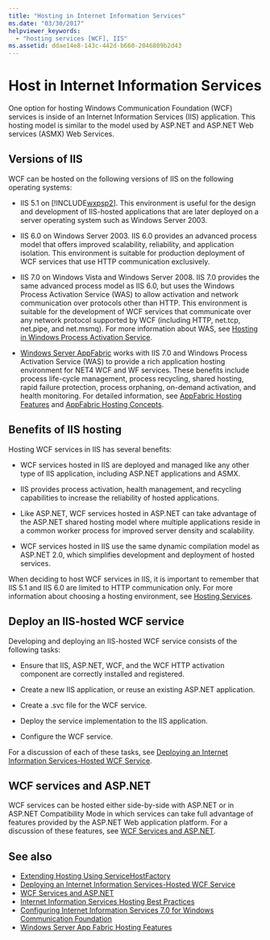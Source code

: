 ```yaml
---
title: "Hosting in Internet Information Services"
ms.date: "03/30/2017"
helpviewer_keywords:
  - "hosting services [WCF], IIS"
ms.assetid: ddae14e8-143c-442d-b660-2046809b2d43
---
```

# Host in Internet Information Services

One option for hosting Windows Communication Foundation (WCF) services is inside of an Internet Information Services (IIS) application. This hosting model is similar to the model used by ASP.NET and ASP.NET Web services (ASMX) Web Services.

## Versions of IIS

WCF can be hosted on the following versions of IIS on the following operating systems:

- IIS 5.1 on [!INCLUDE[wxpsp2](../../../../includes/wxpsp2-md.md)]. This environment is useful for the design and development of IIS-hosted applications that are later deployed on a server operating system such as Windows Server 2003.

- IIS 6.0 on Windows Server 2003. IIS 6.0 provides an advanced process model that offers improved scalability, reliability, and application isolation. This environment is suitable for production deployment of WCF services that use HTTP communication exclusively.

- IIS 7.0 on Windows Vista and Windows Server 2008. IIS 7.0 provides the same advanced process model as IIS 6.0, but uses the Windows Process Activation Service (WAS) to allow activation and network communication over protocols other than HTTP. This environment is suitable for the development of WCF services that communicate over any network protocol supported by WCF (including HTTP, net.tcp, net.pipe, and net.msmq). For more information about WAS, see [Hosting in Windows Process Activation Service](../../../../docs/framework/wcf/feature-details/hosting-in-windows-process-activation-service.md).

- [Windows Server AppFabric](https://go.microsoft.com/fwlink/?LinkId=196496) works with IIS 7.0 and Windows Process Activation Service (WAS) to provide a rich application hosting environment for NET4 WCF and WF services. These benefits include process life-cycle management, process recycling, shared hosting, rapid failure protection, process orphaning, on-demand activation, and health monitoring. For detailed information, see [AppFabric Hosting Features](https://go.microsoft.com/fwlink/?LinkId=196494) and [AppFabric Hosting Concepts](https://go.microsoft.com/fwlink/?LinkId=196495).

## Benefits of IIS hosting

Hosting WCF services in IIS has several benefits:

- WCF services hosted in IIS are deployed and managed like any other type of IIS application, including ASP.NET applications and ASMX.

- IIS provides process activation, health management, and recycling capabilities to increase the reliability of hosted applications.

- Like ASP.NET, WCF services hosted in ASP.NET can take advantage of the ASP.NET shared hosting model where multiple applications reside in a common worker process for improved server density and scalability.

- WCF services hosted in IIS use the same dynamic compilation model as ASP.NET 2.0, which simplifies development and deployment of hosted services.

When deciding to host WCF services in IIS, it is important to remember that IIS 5.1 and IIS 6.0 are limited to HTTP communication only. For more information about choosing a hosting environment, see [Hosting Services](../../../../docs/framework/wcf/hosting-services.md).

## Deploy an IIS-hosted WCF service

Developing and deploying an IIS-hosted WCF service consists of the following tasks:

- Ensure that IIS, ASP.NET, WCF, and the WCF HTTP activation component are correctly installed and registered.

- Create a new IIS application, or reuse an existing ASP.NET application.

- Create a .svc file for the WCF service.

- Deploy the service implementation to the IIS application.

- Configure the WCF service.

For a discussion of each of these tasks, see [Deploying an Internet Information Services-Hosted WCF Service](../../../../docs/framework/wcf/feature-details/deploying-an-internet-information-services-hosted-wcf-service.md).

## WCF services and ASP.NET

WCF services can be hosted either side-by-side with ASP.NET or in ASP.NET Compatibility Mode in which services can take full advantage of features provided by the ASP.NET Web application platform. For a discussion of these features, see [WCF Services and ASP.NET](../../../../docs/framework/wcf/feature-details/wcf-services-and-aspnet.md).

## See also

- [Extending Hosting Using ServiceHostFactory](../../../../docs/framework/wcf/extending/extending-hosting-using-servicehostfactory.md)
- [Deploying an Internet Information Services-Hosted WCF Service](../../../../docs/framework/wcf/feature-details/deploying-an-internet-information-services-hosted-wcf-service.md)
- [WCF Services and ASP.NET](../../../../docs/framework/wcf/feature-details/wcf-services-and-aspnet.md)
- [Internet Information Services Hosting Best Practices](../../../../docs/framework/wcf/feature-details/internet-information-services-hosting-best-practices.md)
- [Configuring Internet Information Services 7.0 for Windows Communication Foundation](../../../../docs/framework/wcf/feature-details/configuring-iis-for-wcf.md)
- [Windows Server App Fabric Hosting Features](https://go.microsoft.com/fwlink/?LinkId=201276)
